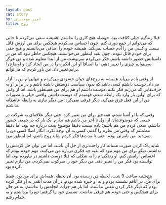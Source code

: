 ```yaml
---
layout: post
cat: story
by: امیر مومنیان
title: روح
---
```


قبلا زندگیم خیلی کثافت بود، حوصله هیچ کاری را نداشتم. همیشه سعی می‌کردم تا جایی که می‌توانم از جمع دوری کنم، چون احساس می‌کردم هیچکس برای من ارزش قائل نیست و کسی من را آدم حساب نمی‌کند. همیشه خودم را اضافی می‌دانستم و هیچ حقی برای خودم قائل نبودم، چون بقیه اینطور می‌خواستند. هیچکس حاظر نبود که من در داستانش حضور داشته باشم. فکر می‌کردم سرنوشت من از ابتدا معلوم شده و من هرگز نمی‌توانم چیزی را تغییر دهم، اما انصافا او این انگیزه را در من ایجاد کرد و اوضاع را برایم تغییر داد. من باور کردم که می‌توانم.

از وقتی یادم می‌آید همیشه به زوج‌های جوان حسودی می‌کردم و تنهایی‌ام من را آزار می‌داد. دوست داشتم کسی باشد که بدون سیاست دوستش داشته باشم و در برابر او به حرف‌هایی که می‌زنم فکر نکنم. دوست داشتم او هم برای من همینطور باشد. اما از وقتی که برای اولین بار وارد یک رابطه شدم، فهمیدم که دوست داشتن واقعی خیلی با تصورات من از این فعل فرق می‌کند. دیگر فرقی نمی‌کرد؛ من دیگر نیازی به رابطه عاشقانه نداشتم.

وقتی که با او آشنا شدم، همه‌چیز برای من تغییر کرد. حتی دیگر علاقه‌ای به شرکت در جمعی که موضوعشان از اول تا آخر من باشم هم ندارم. یک بار که در جمعی حضور داشتم، سعی کردم من هم باشم؛ یادم نیست دقیقا موضوع بحث درباره چه بود، اما دقیقا مطمئنم که وقتی من نظرم را گفتم، کسی به آن توجه نکرد. انگار اصلا کسی من را نمی‌دید. من نامرئی بودم. حتی تا مدت‌ها فکر کردم شاید روح باشم، اما اینطور نبود.

شاید پاک کردن صورت مساله کار راحت‌تری از حل آن باشد، اما من توان حل کردنش را نداشتم. دیگر برای من مهم نبود که بقیه چه فکری درباره من می‌کنند، مهم خودم بودم که احساس آرامش کنم. او زندگی‌ام را به شکلی که قبلا دوست داشتم در نیاورده بود، اما توانسته بود فکر من را تغییر دهد. من دیگر خود را سرکوب نمی‌کردم، من نیازم تغییر کرده بود.

پنج‌شنبه ساعت 9 شب، لحظه من رسیده بود. آن لحظه، همه‌اش برای من بود، فقط برای من. در اتاقم نشسته بودم و به او خیره شده بودم. در آن مدت آنقدر به او فکر کرده بودم که دیگر فکر کردن معنی نداشت، اما باز هم جرأت انجامش را نداشتم. به هر حال برای هیچکس و حتی خودم هم فرقی نداشت. تصمیم خود را گرفتم؛ تیغ را برداشتم و به حمام رفتم.